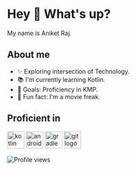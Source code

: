 # Hey 👋 What's up?

My name is Aniket Raj.

## About me

- ✨ Exploring intersection of Technology.
- 📚 I'm currently learning Kotlin.
- 🎯 Goals: Proficiency in KMP.
- 🎲 Fun fact: I'm a movie freak.

## Proficient in

<p>
<img src="https://cdn.jsdelivr.net/gh/devicons/devicon/icons/kotlin/kotlin-original.svg" height="40" alt="kotlin logo"  />
<img src="https://cdn.jsdelivr.net/gh/devicons/devicon/icons/android/android-original.svg" height="40" alt="android logo"  />
<img src="https://cdn.jsdelivr.net/gh/devicons/devicon/icons/gradle/gradle-original.svg" height="40" alt="gradle logo"  />
<img src="https://cdn.jsdelivr.net/gh/devicons/devicon/icons/git/git-original.svg" height="40" alt="git logo"  />
</p>

![Profile views](https://profile-counter.glitch.me/theaniketraj/count.svg)
